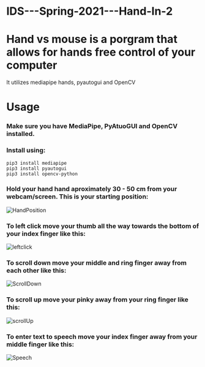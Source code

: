# IDS---Spring-2021---Hand-In-2
# Hand vs mouse is a porgram that allows for hands free control of your computer 
It utilizes mediapipe hands, pyautogui and OpenCV
#
# Usage
### Make sure you have MediaPipe, PyAtuoGUI and OpenCV installed. 
### Install using: 
```
pip3 install mediapipe
pip3 install pyautogui
pip3 install opencv-python
```
### Hold your hand hand aproximately 30 - 50 cm from your webcam/screen. This is your starting position: 
![HandPosition](https://user-images.githubusercontent.com/70689092/115688165-2e5b0300-a35b-11eb-84f7-e81afb2f3934.jpg)

### To left click move your thumb all the way towards the bottom of your index finger like this: 
![leftclick](https://user-images.githubusercontent.com/70689092/115690521-6a8f6300-a35d-11eb-8e7d-b48e58281b25.gif)

### To scroll down move your middle and ring finger away from each other like this: 
![ScrollDown](https://user-images.githubusercontent.com/70689092/115692062-ed64ed80-a35e-11eb-9702-8e203801de8e.gif)

### To scroll up move your pinky away from your ring finger like this:
![scrollUp](https://user-images.githubusercontent.com/70689092/115692164-05d50800-a35f-11eb-896e-e2cbec6a5a09.gif)

### To enter text to speech move your index finger away from your middle finger like this: 
![Speech](https://user-images.githubusercontent.com/70689092/115692333-2d2bd500-a35f-11eb-81ed-e3775c836bd4.gif)
